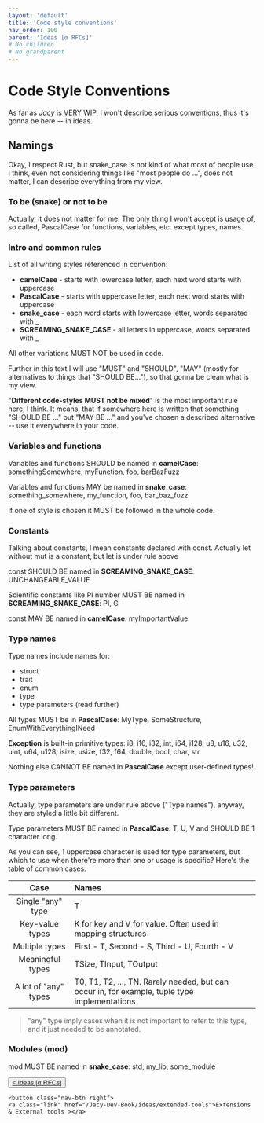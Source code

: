 ```yaml
---
layout: 'default'
title: 'Code style conventions'
nav_order: 100
parent: 'Ideas [α RFCs]'
# No children
# No grandparent
---
```


# Code Style Conventions

As far as *Jacy* is VERY WIP, I won't describe serious conventions, thus it's gonna be here -- in ideas.

## Namings

Okay, I respect Rust, but snake_case is not kind of what most of people use I think, even not considering things like
"most people do ...", does not matter, I can describe everything from my view.

### To be (snake) or not to be

Actually, it does not matter for me. The only thing I won't accept is usage of, so called, PascalCase for functions,
variables, etc. except types, names.

### Intro and common rules

List of all writing styles referenced in convention:

- __camelCase__ - starts with lowercase letter, each next word starts with uppercase
- __PascalCase__ - starts with uppercase letter, each next word starts with uppercase
- __snake_case__ - each word starts with lowercase letter, words separated with <span class="inline-code highlight-jc hljs">_</span>
- __SCREAMING_SNAKE_CASE__ - all letters in uppercase, words separated with <span class="inline-code highlight-jc hljs">_</span>

All other variations MUST NOT be used in code.

Further in this text I will use "MUST" and "SHOULD", "MAY" (mostly for alternatives to things that "SHOULD BE..."), so
that gonna be clean what is my view.

"__Different code-styles MUST not be mixed__" is the most important rule here, I think. It means, that if somewhere here
is written that something "SHOULD BE ..." but "MAY BE ..." and you've chosen a described alternative -- use it
everywhere in your code.

### Variables and functions

Variables and functions SHOULD be named in __camelCase__: <span class="inline-code highlight-jc hljs">somethingSomewhere</span>, <span class="inline-code highlight-jc hljs">myFunction</span>, <span class="inline-code highlight-jc hljs">foo</span>, <span class="inline-code highlight-jc hljs">barBazFuzz</span>

Variables and functions MAY be named in __snake_case__: <span class="inline-code highlight-jc hljs">something_somewhere</span>, <span class="inline-code highlight-jc hljs">my_function</span>, <span class="inline-code highlight-jc hljs">foo</span>, <span class="inline-code highlight-jc hljs">bar_baz_fuzz</span>

If one of style is chosen it MUST be followed in the whole code.

### Constants

Talking about constants, I mean constants declared with <span class="inline-code highlight-jc hljs"><span class="hljs-keyword">const</span></span>. Actually <span class="inline-code highlight-jc hljs"><span class="hljs-keyword">let</span></span> without <span class="inline-code highlight-jc hljs"><span class="hljs-keyword">mut</span></span> is a constant, but <span class="inline-code highlight-jc hljs"><span class="hljs-keyword">let</span></span>
is under rule above

<span class="inline-code highlight-jc hljs"><span class="hljs-keyword">const</span></span> SHOULD BE named in __SCREAMING_SNAKE_CASE__: <span class="inline-code highlight-jc hljs">UNCHANGEABLE_VALUE</span>

Scientific constants like PI number MUST BE named in __SCREAMING_SNAKE_CASE__: <span class="inline-code highlight-jc hljs">PI</span>, <span class="inline-code highlight-jc hljs">G</span>

<span class="inline-code highlight-jc hljs"><span class="hljs-keyword">const</span></span> MAY BE named in __camelCase__: <span class="inline-code highlight-jc hljs">myImp<span class="hljs-operator">or</span>tantValue</span>

### Type names

Type names include names for:

- <span class="inline-code highlight-jc hljs"><span class="hljs-keyword">struct</span></span>
- <span class="inline-code highlight-jc hljs"><span class="hljs-keyword">trait</span></span>
- <span class="inline-code highlight-jc hljs"><span class="hljs-keyword">enum</span></span>
- <span class="inline-code highlight-jc hljs"><span class="hljs-keyword">type</span></span>
- type parameters (read further)

All types MUST be in __PascalCase__: <span class="inline-code highlight-jc hljs">MyType</span>, <span class="inline-code highlight-jc hljs">SomeStructure</span>, <span class="inline-code highlight-jc hljs">EnumWithEverythingINeed</span>

__Exception__ is built-in primitive types: <span class="inline-code highlight-jc hljs"><span class="hljs-type">i8</span></span>, <span class="inline-code highlight-jc hljs"><span class="hljs-type">i16</span></span>, <span class="inline-code highlight-jc hljs"><span class="hljs-type">i32</span></span>, <span class="inline-code highlight-jc hljs"><span class="hljs-type">int</span></span>, <span class="inline-code highlight-jc hljs"><span class="hljs-type">i64</span></span>, <span class="inline-code highlight-jc hljs"><span class="hljs-type">i128</span></span>, <span class="inline-code highlight-jc hljs"><span class="hljs-type">u8</span></span>, <span class="inline-code highlight-jc hljs"><span class="hljs-type">u16</span></span>, <span class="inline-code highlight-jc hljs"><span class="hljs-type">u32</span></span>, <span class="inline-code highlight-jc hljs"><span class="hljs-type">uint</span></span>, <span class="inline-code highlight-jc hljs"><span class="hljs-type">u64</span></span>,
<span class="inline-code highlight-jc hljs"><span class="hljs-type">u128</span></span>, <span class="inline-code highlight-jc hljs">isize</span>, <span class="inline-code highlight-jc hljs">usize</span>, <span class="inline-code highlight-jc hljs"><span class="hljs-type">f32</span></span>, <span class="inline-code highlight-jc hljs"><span class="hljs-type">f64</span></span>, <span class="inline-code highlight-jc hljs">double</span>, <span class="inline-code highlight-jc hljs"><span class="hljs-type">bool</span></span>, <span class="inline-code highlight-jc hljs"><span class="hljs-type">char</span></span>, <span class="inline-code highlight-jc hljs"><span class="hljs-type">str</span></span>

Nothing else CANNOT BE named in __PascalCase__ except user-defined types!

### Type parameters

Actually, type parameters are under rule above ("Type names"), anyway, they are styled a little bit different.

Type parameters MUST BE named in __PascalCase__: <span class="inline-code highlight-jc hljs">T</span>, <span class="inline-code highlight-jc hljs">U</span>, <span class="inline-code highlight-jc hljs">V</span> and SHOULD BE 1 character long.

As you can see, 1 uppercase character is used for type parameters, but which to use when there're more than one or usage
is specific? Here's the table of common cases:

|   Case   |   Names   |
| :------: | :-------- |
| Single "any" type | <span class="inline-code highlight-jc hljs">T</span> |
| Key-value types | <span class="inline-code highlight-jc hljs">K</span> for key and <span class="inline-code highlight-jc hljs">V</span> for value. Often used in mapping structures |
| Multiple types | First - <span class="inline-code highlight-jc hljs">T</span>, Second - <span class="inline-code highlight-jc hljs">S</span>, Third - <span class="inline-code highlight-jc hljs">U</span>, Fourth - <span class="inline-code highlight-jc hljs">V</span> |
| Meaningful types | <span class="inline-code highlight-jc hljs">TSize</span>, <span class="inline-code highlight-jc hljs">TInput</span>, <span class="inline-code highlight-jc hljs">TOutput</span> |
| A lot of "any" types | <span class="inline-code highlight-jc hljs">T0</span>, <span class="inline-code highlight-jc hljs">T1</span>, <span class="inline-code highlight-jc hljs">T2</span>, ..., <span class="inline-code highlight-jc hljs">TN</span>. Rarely needed, but can occur in, for example, tuple type implementations |

> "any" type imply cases when it is not important to refer to this type, and it just needed to be annotated.

### Modules (<span class="inline-code highlight-jc hljs"><span class="hljs-keyword">mod</span></span>)

<span class="inline-code highlight-jc hljs"><span class="hljs-keyword">mod</span></span> MUST BE named in __snake_case__: <span class="inline-code highlight-jc hljs">std</span>, <span class="inline-code highlight-jc hljs">my_lib</span>, <span class="inline-code highlight-jc hljs">some_module</span>
<div class="nav-btn-block">
    <button class="nav-btn left">
    <a class="link" href="/Jacy-Dev-Book/ideas/index.html">< Ideas [α RFCs]</a>
</button>

    <button class="nav-btn right">
    <a class="link" href="/Jacy-Dev-Book/ideas/extended-tools">Extensions & External tools ></a>
</button>

</div>
